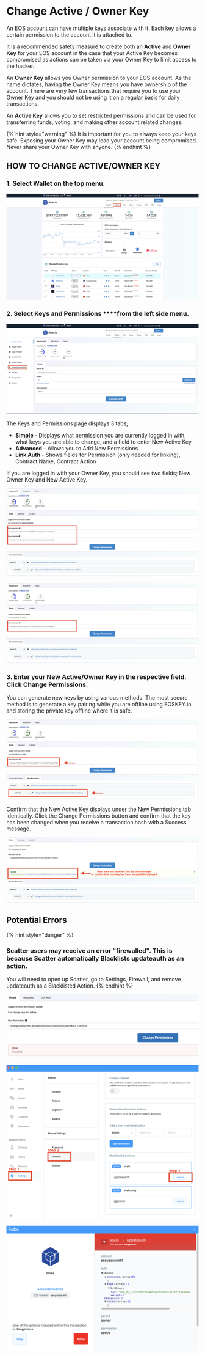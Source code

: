 # Change Active / Owner Key

An EOS account can have multiple keys associate with it. Each key allows a certain permission to the account it is attached to.

It is a recommended safety measure to create both an **Active** and **Owner Key** for your EOS account in the case that your Active Key becomes compromised as actions can be taken via your Owner Key to limit access to the hacker.

An **Owner Key** allows you Owner permission to your EOS account. As the name dictates, having the Owner Key means you have ownership of the account. There are very few transactions that require you to use your Owner Key and you should not be using it on a regular basis for daily transactions.

An **Active Key** allows you to set restricted permissions and can be used for transferring funds, voting, and making other account related changes. 

{% hint style="warning" %}
It is important for you to always keep your keys safe. Exposing your Owner Key may lead your account being compromised. Never share your Owner Key with anyone.
{% endhint %}

## HOW TO CHANGE ACTIVE/OWNER KEY

### 1. Select **Wallet** on the top menu.

![](../../.gitbook/assets/image%20%2839%29.png)

### 2. Select Keys and Permissions ****from the left side menu.

![](../../.gitbook/assets/image%20%2832%29.png)

The Keys and Permissions page displays 3 tabs;

* **Simple** - Displays what permission you are currently logged in with, what keys you are able to change, and a field to enter New Active Key
* **Advanced** - Allows you to Add New Permissions
* **Link Auth** - Shows fields for Permission \(only needed for linking\), Contract Name, Contract Action

If you are logged in with your Owner Key, you should see two fields; New Owner Key and New Active Key.

![When you are logged in with your Owner Key](../../.gitbook/assets/image%20%2865%29.png)

![When you are logged in with your Active Key](../../.gitbook/assets/image%20%28109%29.png)

### 3. Enter your New Active/Owner Key in the respective field. Click Change Permissions.

You can generate new keys by using various methods. The most secure method is to generate a key pairing while you are offline using EOSKEY.io and storing the private key offline where it is safe.

![](../../.gitbook/assets/image%20%2877%29.png)

Confirm that the New Active Key displays under the New Permissions tab identically. Click the Change Permissions button and confirm that the key has been changed when you receive a transaction hash with a Success message.

![](../../.gitbook/assets/image%20%2850%29.png)

## Potential Errors

{% hint style="danger" %}
### Scatter users may receive an error "firewalled". This is because Scatter automatically Blacklists updateauth as an action.

You will need to open up Scatter, go to Settings, Firewall, and remove updateauth as a Blacklisted Action.
{% endhint %}

![](../../.gitbook/assets/image%20%2869%29.png)

![](../../.gitbook/assets/image%20%28140%29.png)



![](../../.gitbook/assets/image%20%2873%29.png)





